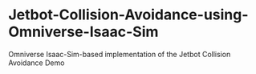 # Jetbot-Collision-Avoidance-using-Omniverse-Isaac-Sim
Omniverse Isaac-Sim-based implementation of the Jetbot Collision Avoidance Demo
